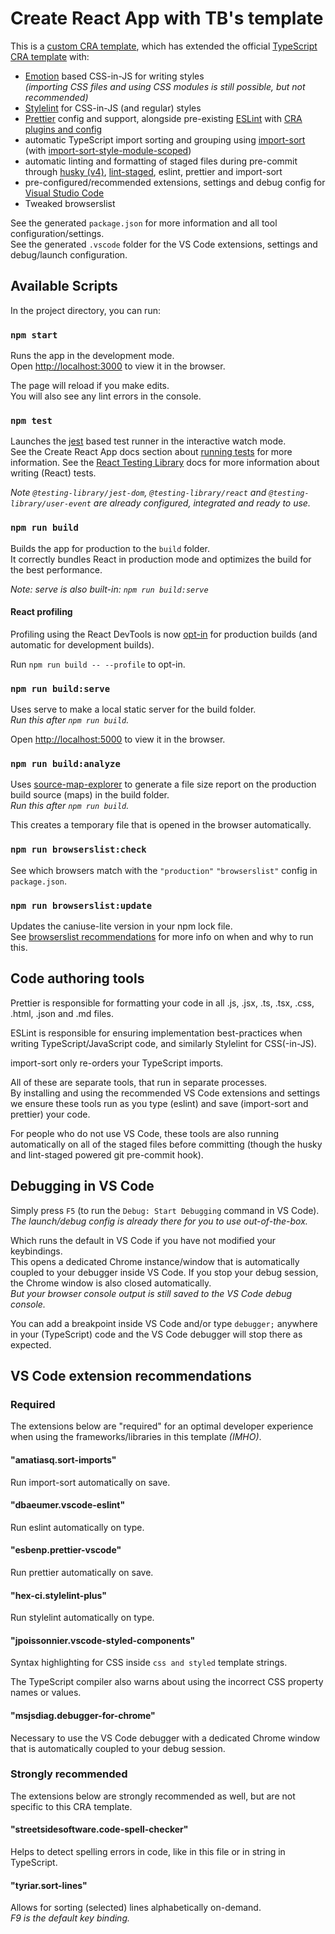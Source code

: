 # Create React App with TB's template

This is a [custom CRA template](https://create-react-app.dev/docs/custom-templates/), which has extended the official [TypeScript CRA template](https://github.com/facebook/create-react-app/tree/master/packages/cra-template-typescript) with:

-   [Emotion](https://emotion.sh/docs/introduction#react) based CSS-in-JS for writing styles\
    _(importing CSS files and using CSS modules is still possible, but not recommended)_
-   [Stylelint](https://stylelint.io/) for CSS-in-JS (and regular) styles
-   [Prettier](https://prettier.io/docs/en/index.html) config and support, alongside pre-existing [ESLint](https://eslint.org/) with [CRA plugins and config](https://www.npmjs.com/package/eslint-config-react-app)
-   automatic TypeScript import sorting and grouping using [import-sort](https://github.com/renke/import-sort) (with [import-sort-style-module-scoped](https://github.com/cliffkoh/import-sort-style-module-scoped))
-   automatic linting and formatting of staged files during pre-commit through [husky (v4)](https://github.com/typicode/husky/tree/master), [lint-staged](https://github.com/okonet/lint-staged), eslint, prettier and import-sort
-   pre-configured/recommended extensions, settings and debug config for [Visual Studio Code](https://code.visualstudio.com/)
-   Tweaked browserslist

See the generated `package.json` for more information and all tool configuration/settings.\
See the generated `.vscode` folder for the VS Code extensions, settings and debug/launch configuration.

## Available Scripts

In the project directory, you can run:

### `npm start`

Runs the app in the development mode.\
Open [http://localhost:3000](http://localhost:3000) to view it in the browser.

The page will reload if you make edits.\
You will also see any lint errors in the console.

### `npm test`

Launches the [jest](https://jestjs.io/docs/en/getting-started) based test runner in the interactive watch mode.\
See the Create React App docs section about [running tests](https://create-react-app.dev/docs/running-tests) for more information.
See the [React Testing Library](https://testing-library.com/docs/react-testing-library/intro/) docs for more information about writing (React) tests.

_Note `@testing-library/jest-dom`, `@testing-library/react` and `@testing-library/user-event` are already configured, integrated and ready to use._

### `npm run build`

Builds the app for production to the `build` folder.\
It correctly bundles React in production mode and optimizes the build for the best performance.

_Note: serve is also built-in: `npm run build:serve`_

#### React profiling

Profiling using the React DevTools is now [opt-in](https://create-react-app.dev/docs/production-build#profiling) for production builds (and automatic for development builds).

Run `npm run build -- --profile` to opt-in.

### `npm run build:serve`

Uses serve to make a local static server for the build folder.\
_Run this after `npm run build`._

Open [http://localhost:5000](http://localhost:5000) to view it in the browser.

### `npm run build:analyze`

Uses [source-map-explorer](https://github.com/danvk/source-map-explorer#readme) to generate a file size report on the production build source (maps) in the build folder.\
_Run this after `npm run build`._

This creates a temporary file that is opened in the browser automatically.

### `npm run browserslist:check`

See which browsers match with the `"production"` `"browserslist"` config in `package.json`.

### `npm run browserslist:update`

Updates the caniuse-lite version in your npm lock file.\
See [browserslist recommendations](https://github.com/browserslist/browserslist#browsers-data-updating) for more info on when and why to run this.

## Code authoring tools

Prettier is responsible for formatting your code in all .js, .jsx, .ts, .tsx, .css, .html, .json and .md files.

ESLint is responsible for ensuring implementation best-practices when writing TypeScript/JavaScript code,
and similarly Stylelint for CSS(-in-JS).

import-sort only re-orders your TypeScript imports.

All of these are separate tools, that run in separate processes.\
By installing and using the recommended VS Code extensions and settings we ensure these tools run as you type (eslint) and save (import-sort and prettier) your code.

For people who do not use VS Code, these tools are also running automatically on all of the staged files before committing (though the husky and lint-staged powered git pre-commit hook).

## Debugging in VS Code

Simply press `F5` (to run the `Debug: Start Debugging` command in VS Code).\
_The launch/debug config is already there for you to use out-of-the-box._

Which runs the default in VS Code if you have not modified your keybindings.\
This opens a dedicated Chrome instance/window that is automatically coupled to your debugger inside VS Code. If you stop your debug session, the Chrome window is also closed automatically.\
_But your browser console output is still saved to the VS Code debug console._

You can add a breakpoint inside VS Code and/or type `debugger;` anywhere in your (TypeScript) code and the VS Code debugger will stop there as expected.

## VS Code extension recommendations

### Required

The extensions below are "required" for an optimal developer experience when using the frameworks/libraries in this template _(IMHO)_.

#### "amatiasq.sort-imports"

Run import-sort automatically on save.

#### "dbaeumer.vscode-eslint"

Run eslint automatically on type.

#### "esbenp.prettier-vscode"

Run prettier automatically on save.

#### "hex-ci.stylelint-plus"

Run stylelint automatically on type.

#### "jpoissonnier.vscode-styled-components"

Syntax highlighting for CSS inside `css and styled` template strings.

The TypeScript compiler also warns about using the incorrect CSS property names or values.

#### "msjsdiag.debugger-for-chrome"

Necessary to use the VS Code debugger with a dedicated Chrome window that is automatically coupled to your debug session.

### Strongly recommended

The extensions below are strongly recommended as well, but are not specific to this CRA template.

#### "streetsidesoftware.code-spell-checker"

Helps to detect spelling errors in code, like in this file or in string in TypeScript.

#### "tyriar.sort-lines"

Allows for sorting (selected) lines alphabetically on-demand.\
_F9 is the default key binding._
